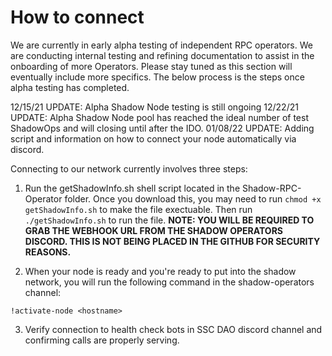 # How to connect

We are currently in early alpha testing of independent RPC operators. We are conducting internal testing and refining documentation to assist in the onboarding of more Operators. Please stay tuned as this section will eventually include more specifics. The below process is the steps once alpha testing has completed. 

12/15/21
UPDATE: Alpha Shadow Node testing is still ongoing
12/22/21
UPDATE: Alpha Shadow Node pool has reached the ideal number of test ShadowOps and will closing until after the IDO.
01/08/22
UPDATE: Adding script and information on how to connect your node automatically via discord.


Connecting to our network currently involves three steps:

1) Run the getShadowInfo.sh shell script located in the Shadow-RPC-Operator folder.  Once you download this, you may need to run ```chmod +x getShadowInfo.sh``` to make the file exectuable.  Then run ```./getShadowInfo.sh``` to run the file.  **NOTE: YOU WILL BE REQUIRED TO GRAB THE WEBHOOK URL FROM THE SHADOW OPERATORS DISCORD.  THIS IS NOT BEING PLACED IN THE GITHUB FOR SECURITY REASONS.**  

2) When your node is ready and you're ready to put into the shadow network, you will run the following command in the shadow-operators channel: 

```!activate-node <hostname>```

3) Verify connection to health check bots in SSC DAO discord channel and confirming calls are properly serving. 

